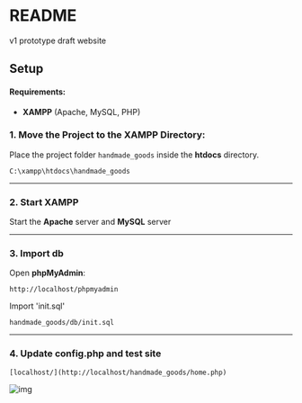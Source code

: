 # README

v1 prototype draft website

## Setup
#### Requirements:
- **XAMPP** (Apache, MySQL, PHP)

### 1. Move the Project to the XAMPP Directory:
Place the project folder `handmade_goods` inside the **htdocs** directory.

`C:\xampp\htdocs\handmade_goods`

---

### 2. Start XAMPP

Start the **Apache** server and **MySQL** server 

---

### 3. Import db
    

Open **phpMyAdmin**:

    http://localhost/phpmyadmin

Import 'init.sql'

    handmade_goods/db/init.sql

---

### 4. Update config.php and test site

    [localhost/](http://localhost/handmade_goods/home.php)


![img](assets/images/home_page_screenshot.png)